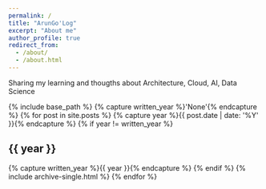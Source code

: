 ```yaml
---
permalink: /
title: "ArunGo'Log"
excerpt: "About me"
author_profile: true
redirect_from: 
  - /about/
  - /about.html
---
```


Sharing my learning and thougths about Architecture, Cloud, AI, Data Science

{% include base_path %} {% capture written_year %}'None'{% endcapture %} {% for post in site.posts %} {% capture year %}{{ post.date | date: '%Y' }}{% endcapture %} {% if year != written_year %}

## {{ year }}

{% capture written_year %}{{ year }}{% endcapture %} {% endif %} {% include archive-single.html %} {% endfor %}

